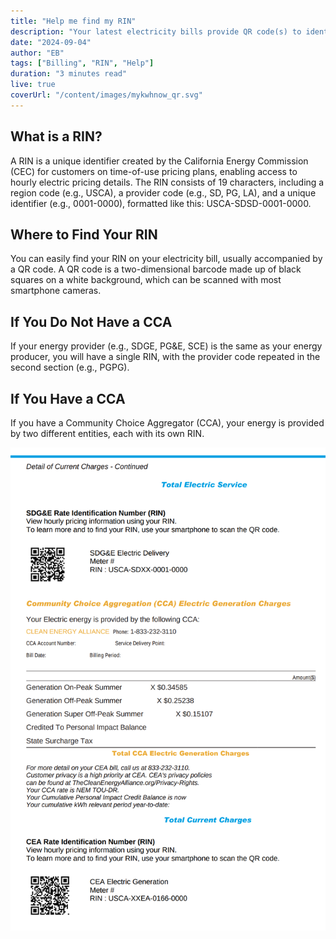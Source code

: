 ```yaml
---
title: "Help me find my RIN"
description: "Your latest electricity bills provide QR code(s) to identify your RIN(s). Whether you're with a traditional provider or a CCA, discover what your RIN reveals about your energy usage."
date: "2024-09-04"
author: "EB"
tags: ["Billing", "RIN", "Help"]
duration: "3 minutes read"
live: true
coverUrl: "/content/images/mykwhnow_qr.svg"
---
```


## What is a RIN?

A RIN is a unique identifier created by the California Energy Commission (CEC) for customers on time-of-use pricing plans, enabling access to hourly electric pricing details. The RIN consists of 19 characters, including a region code (e.g., USCA), a provider code (e.g., SD, PG, LA), and a unique identifier (e.g., 0001-0000), formatted like this: USCA-SDSD-0001-0000.

## Where to Find Your RIN

You can easily find your RIN on your electricity bill, usually accompanied by a QR code. A QR code is a two-dimensional barcode made up of black squares on a white background, which can be scanned with most smartphone cameras.

## If You Do Not Have a CCA

If your energy provider (e.g., SDGE, PG&E, SCE) is the same as your energy producer, you will have a single RIN, with the provider code repeated in the second section (e.g., PGPG).

## If You Have a CCA

If you have a Community Choice Aggregator (CCA), your energy is provided by two different entities, each with its own RIN.

![bill-2-qr-codes](/content/images/008/sdge-bill-2-qr-codes.png) 